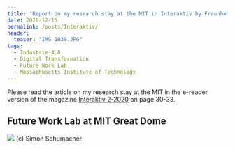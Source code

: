 ```yaml
---
title: 'Report on my research stay at the MIT in Interaktiv by Fraunhofer IPA (German)'
date: 2020-12-15
permalink: /posts/Interaktiv/
header:
  teaser: "IMG_1039.JPG"
tags:
  - Industrie 4.0
  - Digital Transformation
  - Future Work Lab
  - Massachusetts Institute of Technology
---
```


Please read the article on my research stay at the MIT in the e-reader version of the magazine [Interaktiv 2-2020](https://interaktiv.ipa.fraunhofer.de/2-2020/0652070001607417926) on page 30-33.


Future Work Lab at MIT Great Dome
------
![](https://smsiscum.github.io/images/IMG_1039.JPG)
(c) Simon Schumacher
